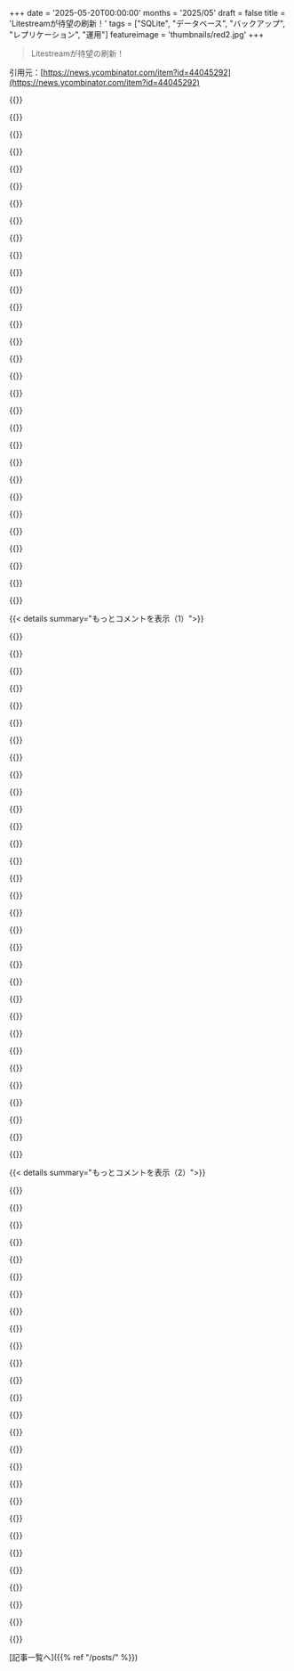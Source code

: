 +++
date = '2025-05-20T00:00:00'
months = '2025/05'
draft = false
title = 'Litestreamが待望の刷新！'
tags = ["SQLite", "データベース", "バックアップ", "レプリケーション", "運用"]
featureimage = 'thumbnails/red2.jpg'
+++

> Litestreamが待望の刷新！

引用元：[https://news.ycombinator.com/item?id=44045292](https://news.ycombinator.com/item?id=44045292)




{{<matomeQuote body="コードはここっぽいよ：<br>https://github.com/benbjohnson/litestream/tree/v0.5<br>これが見れてマジ嬉しいわ。2年前にLitestreamとlitefsを使おうとして、ちょっとイライラしてた時に書いたコメントがこれ：<br>https://news.ycombinator.com/item?id=37614193<br>これで大体の問題解決するのかな？今度は複数のライターの問題を気にせずにLitestreamをDBで自由に実行できるってこと？引き継ぎはどう処理されるんだろ。<br>リードレプリカのFUSEレイヤーはマジで良いね。<br>追記：あー、こうやって動くんだ：<br>https://github.com/benbjohnson/litestream/pull/617<br>＞ 別のLitestreamプロセスが起動して既存のリースを確認したら、成功するまで1秒ごとにリース取得を再試行する。この短い再試行間隔のおかげでローリングリスタートがすぐにオンラインになる。<br>いけそうだね！" userName="maxmcd" createdAt="2025/05/20 20:12:44" color="#ff5733">}}




{{<matomeQuote body="この投稿は、まるで俺の心の中を読んで新しいLitestreamに欲しかったものを全部実装してくれたみたいだわ。マジで興奮するね。" userName="simonw" createdAt="2025/05/20 21:01:12" color="">}}




{{<matomeQuote body="ben、litestreamありがとう！<br>俺たちプロダクションで1年以上使ってるよ。書き込み多めの社内ユースケースで（圧縮して約12GB）、毎月数百円しかかかってない（azure）。<br>新しい変更が入るのが楽しみだわ。" userName="thewisenerd" createdAt="2025/05/20 22:37:48" color="#ff5c5c">}}




{{<matomeQuote body="ホスティングやデプロイの運用選択について少し教えてくれない？Azureのどのサービスを使ってるの？設定はどんな感じ？スループットはどんなもん？マイグレーションに関して何かコツとかある？専用サーバーかVPSか、どっち使ってる？<br>俺も今年の後半に似たようなデプロイする予定だから、このトピックについて読むの楽しいんだ。" userName="tmpz22" createdAt="2025/05/22 00:53:18" color="#785bff">}}




{{<matomeQuote body="この特定のデプロイについてはね、Azureのblob storageだけ使ってるよ。デプロイ先はオンプレのkubernetesクラスターで、replicas=1、strategy: recreate。スループットはそんなに重くない正直なところ。10秒に1回くらいのwebhookリクエストで、リクエストごとにテーブルに10～100件以上のエントリーが追加される感じ。マイグレーションは、社内コンソールだから、数時間ダウンタイムとってやったよ。" userName="thewisenerd" createdAt="2025/05/23 07:46:07" color="#ff5c5c">}}




{{<matomeQuote body="FlyがSQLite周りの開発者体験をもっと磨いてくれたらなー。結構近いんだけど、足りないんだよね：<br>1. VolumeからSQLiteを管理するUIとCLIが内蔵されてない。Fly Machineに初期DBを置くのに手間がかかりすぎる。<br>2. `fly console`がSQLiteで動かないんだ。別のMachineを起動するから、SQLiteデータがあるVolumeに繋がらないんだよね。代わりに`fly ssh console —pty`を実行しないといけないって知らないといけない、これが事実上DBがあるMachineにSSHするってやり方なんだけどさ。<br>SQLiteを使ったウェブアプリの一般的な問題は、小さいアプリになりがちで、ホスティングでそこそこ稼ぐにはたくさん必要になるってことなんだ。" userName="bradgessler" createdAt="2025/05/20 22:34:15" color="#ff5733">}}




{{<matomeQuote body="Brad、Rails 8とSQLiteについてどう思う？最近はPostgresよりそっちに傾いてきてる？" userName="adenta" createdAt="2025/05/21 01:53:54" color="">}}




{{<matomeQuote body="そうだよ！FlyのPG clusterデータベースをSQLiteに移行したばかりなんだ。DBリソースを過剰にプロビジョニングしちゃって、たまにノードがクラッシュするのに対応するのに疲れたからね。<br>正直言うと、Managed PG clusterを動かしてくれてたら、もっと簡単にスケールダウンできたのにとは思うけど、SQLiteには満足してるよ。<br>別のプロジェクトで、最大100ユーザーくらいの同時接続になるって分かってたやつにSQLiteを使ったんだけど、めちゃくちゃ上手くいったね。一番良かったのは、ユーザーがプロダクションエラーを報告してくれて、ローカルで再現できなかった時に、DBをダウンロードして、最新のプロダクションデータを使って自分のラップトップで再現できたことだわ。高コンプライアンスなアプリじゃできないことだけど、ほとんどのアプリはそうじゃないしね。<br>「SQLiteとRailsは最高だよ」って断言するのはちょっとためらうんだ。だって、自分のアプリが1つのノードで動くって分かってないといけないからさ。それが分かってたら最高だけどね。" userName="bradgessler" createdAt="2025/05/21 03:23:33" color="#785bff">}}




{{<matomeQuote body="なんて偶然だ、今日ちょうどLitestream調べてたんだ！VPSでSqlite使ってて、これ追加しようと思ってたんだよね。<br>これって、litestreamプロセスが動いてる間のどの時点にもDBをリストアできるようになるって理解で合ってる？だって、auto-checkpointingが動いてない間にWALを消費しちゃう可能性があるんでしょ？<br>極端な例で言うと、プロセスが2:00から3:00の間クラッシュしたとして、1:55か3:05にはリストアできるけど、2:00から3:00の間にリストアするのに必要な情報が失われるってこと？" userName="jasonthorsness" createdAt="2025/05/20 20:52:22" color="#ff5c5c">}}




{{<matomeQuote body="LitestreamはWALセグメントを時間粒度に合わせて保存するんだ。デフォルトだと、1秒ごとにWALの変更を送り出すから、（保持期間内であれば）履歴の任意の秒にリストアできるはずだよ。" userName="benbjohnson" createdAt="2025/05/20 22:08:02" color="#ff33a1">}}




{{<matomeQuote body="DST（夏時間冬時間）の扱い、問題ない？ ヨーロッパだと3月30日に時間が1時間ずれたんだけどさ。" userName="dolmen" createdAt="2025/05/21 08:44:25" color="">}}




{{<matomeQuote body="これめっちゃいいね！昔DynamoDBをバックエンドにしたsqlite vfs、DonutDB作ったんだ。最近S3にCASが追加されたからS3版も考えたんだけど、Litestreamが対応してるなら自分でやらなくて済むじゃん！早く試したいな。<br>[0]: https://github.com/psanford/donutdb" userName="psanford" createdAt="2025/05/20 21:07:44" color="">}}




{{<matomeQuote body="S3にCASが追加って話、参照元ある？CASってcontent addressable storageのこと？ググってもAWSのドキュメント見つかんないんだけど。" userName="hamandcheese" createdAt="2025/05/21 02:25:19" color="">}}




{{<matomeQuote body="Compare And Swapだよ。" userName="xyzzy_plugh" createdAt="2025/05/21 02:35:30" color="">}}




{{<matomeQuote body="TL;DR（超要約）は、Amazon S3が「条件付き書き込み」をサポートしたってこと。他の人が書き込んでたら失敗する保証付き。ETagを送って実現してるんだ。Litestreamはこれを使って複数ライターを処理してる。楽観的ロックみたいな感じ。AWSの告知リンクもあるよ。<br>https://aws.amazon.com/about-aws/whats-new/2024/11/amazon-s3..." userName="gcr" createdAt="2025/05/21 02:54:35" color="#785bff">}}




{{<matomeQuote body="二人ともありがとね！俺が仕事で使ってる感じだとCASはcontent-addressable-storageの意味なんだわ。俺の間違いだ。" userName="hamandcheese" createdAt="2025/05/21 14:04:38" color="">}}




{{<matomeQuote body="LLMコード書くロボットもSQLite好きになるかもって密かに思ってる。コード試して失敗しても状態ごとロールバックできるのがエージェントにとって超重要。タイムトラベルで並行探索できると強いよね。ワークフローで決定論保つのが大変って話も。ReplitがNeonのタイムトラベルをエージェントに統合したのも同じ理由[0]。ReplitはGCPとかの上にあるから、Oracleみたいになんないか心配だよ。<br>[0]: https://blog.replit.com/safe-vibe-coding" userName="ignoramous" createdAt="2025/05/20 21:37:17" color="#785bff">}}




{{<matomeQuote body="LitestreamでたくさんのDB（一人一個とか）をレプリケーションしたい場合、実行中に新しいDBを追加する指示ってどうやるの？設定ファイルは変わんないし、DB追加を指示するAPIも見つかんなかったんだけど。" userName="hobo_mark" createdAt="2025/05/20 22:37:22" color="#45d325">}}




{{<matomeQuote body="この問題は解決されるはずだよ。新しいsqlite見つけるのはちょっと難しいけど、できないことじゃない。とりあえず今はライブラリとして使うのが結構簡単だよ。" userName="mrkurt" createdAt="2025/05/20 23:08:46" color="">}}




{{<matomeQuote body="Benのことずっと追ってるけど、LiteFSが彼の仕事ベースだって知らなかったわ。結局、自分で分散DBやるならrqliteがいいかって落ち着いたんだけどね。<br>https://github.com/rqlite/rqlite リンク貼っとくわ。" userName="srameshc" createdAt="2025/05/20 20:21:48" color="">}}




{{<matomeQuote body="LiteFSと似たアプローチだけど、rqliteはConsulに頼らずRaftをプロジェクトに組み込んでるんだって。https：//youtu.be/8XbxQ1Epi5w？si=puJFLKoVs3OeYrhR" userName="digianarchist" createdAt="2025/05/20 22:59:22" color="#ff5c5c">}}




{{<matomeQuote body="全然似てないと思うな。LiteFSはConsulを使ってPostgresみたいにシングルリーダー・マルチレプリカ構成のリーダー選出をするんだ。rqlite（前に見た感じだとね）は直接Raftを動かして、書き込みごとにクォーラムを取る。どっちが良いってわけじゃないけど、LiteFSはrqliteみたいな意味での”分散SQLite”じゃないよ。何十年も前からあるログシッピングみたいにリードオンリーレプリカを作るためのシステムだよ。" userName="tptacek" createdAt="2025/05/20 23:12:22" color="#ff5c5c">}}




{{<matomeQuote body="rqliteは専用のクライアントライブラリを使う必要があるけど、LiteFSはプログラムからは透過的だよ。" userName="apitman" createdAt="2025/05/21 02:17:07" color="#ff5733">}}




{{<matomeQuote body="＞ Now that we’ve switched to LTX, this isn’t a problem any more. It should thus be possible to replicate /data/*.db, even if there’s hundreds or thousands of databases in that directory.<br>これが最大のネックだったんだよね。これで（理論的には）テナントごとにDBを持つマルチテナント構成で、各ユーザーが特定の時点にロールバックしたり、DBを完全にダウンロードして持ち出したりするのが可能になるはずだよ。" userName="wg0" createdAt="2025/05/21 16:40:09" color="#785bff">}}




{{<matomeQuote body="今のLitestream使ってる人が新しいのにアップグレードするには何が必要なの？バージョン上げるだけでいけるのか、それとも他に何かいる？" userName="rads" createdAt="2025/05/21 02:47:58" color="#38d3d3">}}




{{<matomeQuote body="超いいね！これすごい賢いし、デプロイめっちゃ簡単になるね。うちは（たくさんの）数千個のSQLite DBをバックアップしなきゃいけなくて使えなかったんだ。とりあえずfanotifyとSQLiteのBackup API使って適当にコピるの作ったけど、ワイルドカードレプリケーションでこのファイル数いけるならLitestreamに乗り換えてみるつもりだよ。" userName="wim" createdAt="2025/05/21 17:57:50" color="#45d325">}}




{{<matomeQuote body="新しいLitestreamって、条件付き書き込みに対応してないオブジェクトストレージでも動くの？" userName="JSR_FDED" createdAt="2025/05/21 04:30:48" color="#45d325">}}




{{<matomeQuote body="アプリの新バージョンをデプロイするとき、一般的なマネージドソリューションだと新しいサーバーインスタンスを立てて、ヘルスチェックが通ったら古いのは落として新しい方にトラフィックを流すよね。前はこれだと新しいインスタンスが古いサーバーの変更を取りこぼす可能性があって問題だったんだけど、今回の変更で解決されたの？" userName="Skinney" createdAt="2025/05/21 10:22:55" color="#ff33a1">}}




{{<matomeQuote body="サーバーをWebサーバーインスタンスじゃなくプロダクションDBとして考える必要があると思うよ。自分のPython/SQLite Webアプリの新バージョンデプロイでは、マシン全体は変えず、Pythonパッケージ上げてsystemdサービス再起動するだけ。ダウンタイム減らしたいならSO_REUSEPORT移行も考えられるけど、DB同時使用への対応が必要。スキーマ変更あるアップグレードだとダウンタイム避けられるか不明。従来のDBでもできるか分からないけどね。" userName="gwking" createdAt="2025/05/21 22:51:47" color="#ff33a1">}}




{{<matomeQuote body="これって簡単に解決されるわけじゃないと思うな。リースを持ってるライターはまだ一つだけだからね。新しいサービスが起動しても、前のサーバーがシャットダウンするまで書き込みリースは取れないよ。これを検知して、片方のライターを止めてもう片方を起動するツールはあるだろうけど、サービスはリクエストのキューイングかダウンタイムを経験することになるだろうね。" userName="maxmcd" createdAt="2025/05/21 15:30:45" color="#45d325">}}




{{< details summary="もっとコメントを表示（1）">}}

{{<matomeQuote body="fossil（sqliteベース）とこれ（Litestream）を組み合わせたらSCM（ソースコード管理）になるの？" userName="malkia" createdAt="2025/05/21 00:18:19" color="">}}




{{<matomeQuote body="fossil版のGitHubを誰か作ってくれないかな。名前がPaleontologyだったらマジ最高なんだけど。" userName="hiAndrewQuinn" createdAt="2025/05/21 07:28:53" color="">}}




{{<matomeQuote body="fossilを便利にするのにそんなの必要？基本Gitで言うGitHubみたいに全部入ってるし、P2Pで動くから centralized serviceはいらないでしょ。discovery（見つける）のためなら分かるけど、”GitHub for Fossil”じゃなくて検索エンジンとかポータルみたいなもんじゃない？" userName="diggan" createdAt="2025/05/21 09:45:43" color="">}}




{{<matomeQuote body="あと、俺の知る限りだとCI連携が全くないんだよね。組織で使うプラットフォームとしてはそれって絶対必要（個人的には）。そういえばfossilの今の状況調べてたらこれ見つけたんだけど、https://fossil-scm.org/home/doc/trunk/www/qandc.wiki#:~:text... これ見て爆笑したけど、正直導入のハードル高いよ。Bugzillaファンがいるのは知ってるけど、あんなゴミみたいなBugzillaで仕事するくらいなら速攻辞めるね。" userName="mdaniel" createdAt="2025/05/22 19:37:59" color="#45d325">}}




{{<matomeQuote body="大規模にみんなに使われるのを妨げてるのって、結局Discovery（見つけてもらうこと）と market dominance（市場での支配力）だけみたいだよね。" userName="hiAndrewQuinn" createdAt="2025/05/22 07:08:29" color="">}}




{{<matomeQuote body="”mass”（大規模普及）ってのをどう考えるかによるよね。だって（a）世の中にはGitHub APIしか対応してないツールがめちゃくちゃいっぱいあるし（GitLab、Giteaとかは言うまでもないとして）、（b）AIUIではfossil開発者たちは履歴変更をめっちゃ嫌うらしいから。それは彼らにとっては良いけど、一部のGitユーザーには全然良くない。Mercurialの”please don’t”をもっと強くした感じかなって俺は思ってる。" userName="mdaniel" createdAt="2025/05/22 19:34:23" color="#ff33a1">}}




{{<matomeQuote body="LitestreamってLiteFSの機能も取り込む感じなの？ Re：PITR（ポイントインタイムリカバリ）の話だけど、これってAIが作ったコード変更をlive data（実データ）の一部で自動A/Bテストするのに使える？その方向でマジ色々面白いことできそう。Ben、これマジ最高だわ！" userName="neom" createdAt="2025/05/20 22:56:25" color="#38d3d3">}}




{{<matomeQuote body="最高すぎる！ これで1つのLitestreamプロセスでSQLiteの*.dbファイルがフォルダごと全部複製できるようになるっていう、俺の一番欲しい機能が叶ったわ。ついに来たって感じで超嬉しい。これでMulti tenant（マルチテナント）でユーザーごとにSQLite使うのが、もっとやりやすくなるはず。" userName="mythz" createdAt="2025/05/21 03:31:37" color="#38d3d3">}}




{{<matomeQuote body="こういうアーキテクチャの本当の”advantages”（利点）がまだよく分かんないんだよね。centralized（中央集権型）のPostgresサーバーでも同じくらいのデータ処理できるんじゃないの？" userName="oulipo" createdAt="2025/05/21 09:26:23" color="">}}




{{<matomeQuote body="データベースサーバーへのクエリのネットワークのやり取りって積み重なっていくから、それがクエリの設計にも影響するんだ（n-tier（n層アーキテクチャ）が当たり前になってきて、今はあんまり意識しないけどね）。SQLiteのadvantage（利点）は、クエリがめちゃくちゃ速いことだよ。" userName="tptacek" createdAt="2025/05/21 18:04:19" color="#ff5c5c">}}




{{<matomeQuote body="なるほど！ありがとう。<br>Litestreamは”レプリケーションされるローカルDB”って言われるけど、”中央DBで、サーバーコードの近くに同期されるローカルキャッシュがある”って見た方が分かりやすいかもね。同じことだけど、ローカルキャッシュで読み書きするっていう意図が明確になる気がするよ。" userName="oulipo" createdAt="2025/05/22 13:33:38" color="">}}




{{<matomeQuote body="これいいね！特にLitestreamがちゃんとメンテされてて嬉しいよ。<br>バックアップ以外の使い道ってあるのかな？<br>オ●フラインファーストは好きだけど、デバイスのSQLiteインスタンスを一つの中央インスタンスに同期する方法があるといいな。" userName="j0e1" createdAt="2025/05/20 21:48:30" color="">}}




{{<matomeQuote body="バックアップとリードレプリカが主な使い道だよ。<br>ローカルファーストに興味があるなら、cr-sqlite[1]みたいなプロジェクトをチェックしてみるといいよ。<br>[1]: https://github.com/vlcn-io/cr-sqlite" userName="benbjohnson" createdAt="2025/05/20 22:05:58" color="#ff5733">}}




{{<matomeQuote body="＞ リードレプリカ<br>これってLitestreamだけでできるの？それともLiteVFSはまだ開発中？去年LiteFSのFUSEによる書き込みパフォーマンス低下[1]でやめたんだよね。LiteVFSはまだWIP[2]で1年以上更新されてないみたいだし。<br>[1] https://fly.io/docs/litefs/faq/#what-are-the-tradeoffs-of-us...<br>[2] https://github.com/superfly/litevfs" userName="dankebitte" createdAt="2025/05/20 22:43:28" color="#ff5733">}}




{{<matomeQuote body="Benさん、素晴らしい仕事ありがとう！<br>あと、これについても調べたのを覚えてるよ: https://github.com/vlcn-io/cr-sqlite/issues/444" userName="j0e1" createdAt="2025/05/20 22:16:27" color="">}}




{{<matomeQuote body="すごくいいね！<br>ここにタイポがあるかもね:<br>＞ The most straightforward way around this problem is to make sure only one instance of Litestream can replication to a given destination.<br>”can replicate” か ”can do replications” かな？" userName="bambax" createdAt="2025/05/21 06:53:48" color="">}}




{{<matomeQuote body="Fly.ioの人いる？<br>PostgreをCloudflare D1（これもSqliteベースだよね）みたいにこれで置き換えられるの？" userName="wiradikusuma" createdAt="2025/05/21 06:23:28" color="">}}




{{<matomeQuote body="Compare-And-SwapをサポートしてるS3互換オブジェクトストレージプロバイダーのリスト持ってる人いる？" userName="Nelkins" createdAt="2025/05/21 17:41:39" color="">}}




{{<matomeQuote body="進捗が見れて聞けて最高だよ。<br>Benが何か開発してシェアしてくれるのはいつも嬉しいね。<br>この調子で頑張って！" userName="rawkode" createdAt="2025/05/20 21:09:30" color="">}}




{{<matomeQuote body="安定版から0.5ブランチへの移行ガイドってある？<br>DockerサイドカーとしてPythonアプリと一緒にLitestreamを使ってて、SQLiteのDBがS3にバックアップされててすごく安心なんだ。" userName="nodesocket" createdAt="2025/05/20 22:11:29" color="#ff5733">}}




{{<matomeQuote body="Litestreamのアップデート超嬉しい！ずっとPocketbaseと使ってて、安くて reliable で safe な backend にはチートコードみたいだよ。" userName="oliwary" createdAt="2025/05/20 22:37:29" color="#ff5c5c">}}




{{<matomeQuote body="Litestream、最近あんまり開発されてないと思って心配だったんだよね。でもBen Johnsonが続けてくれて嬉しいわ。新しい計画も exciting だね。" userName="fra" createdAt="2025/05/20 20:56:49" color="#45d325">}}




{{<matomeQuote body="LitestreamとLiteFSのアイデア大好きで、ちっちゃなプロジェクトで使ってるんだ。でも開発止まったかと心配してた。「もう完成」と「放置」って紙一重だし。この分野にはまだまだ untapped potential あるし、benbjohnsonが開発続けてくれて嬉しい。新しいリリースで複数のDBファイルを replication できるのは超いいね！S3とかTigrisが conditional write support 提供してるって話だけど、SFTPとか一部のS3互換ストレージにはこの機能ないから、これが hard requirement にならないことを願うよ。" userName="noroot" createdAt="2025/05/21 08:34:23" color="#45d325">}}




{{<matomeQuote body="俺も数ヶ月前に似たツール調べた時、同じ結論になったよ。Litestreamの最終リリース2023年でDockerイメージ1年以上前だったから。結局、ちょっと不便でもバックアップ頻繁に取る方が safer かなと思った。" userName="avtar" createdAt="2025/05/21 01:57:59" color="#ff5733">}}




{{<matomeQuote body="BenってBoltDBも書いた人だけど、あれもcommunity活発なのに何年も untouched （archivedまで）だったんだよね。完成したらもういいって時もあるんだよ！" userName="tptacek" createdAt="2025/05/21 02:21:31" color="">}}




{{<matomeQuote body="2週間前にactiveなcommitあるみたいだよ。mainブランチじゃないけどね。" userName="Zekio" createdAt="2025/05/21 07:52:09" color="#ff5733">}}




{{<matomeQuote body="S3 compatibleなobject storageから直接ページ fetch して cache できるようになるって？それってSQLiteのDBサイズがlocal disk capacityに制限されなくなるってこと？" userName="ChocolateGod" createdAt="2025/05/21 07:46:16" color="#38d3d3">}}




{{<matomeQuote body="LiteVFSのrepo見ると、いくつかの limitation 付きでそうみたい。「LiteVFSはLiteFS Cloudをbacking storeとして使うSQLite向けのVirtual Filesystem extensionだよ」<br>Limitations：<br>・journal_mode=walなDBはLiteVFS経由で変更ダメ（readはOK）<br>・auto-vacuumなDBはLiteVFS経由で開けない<br>・VACUUMは未support" userName="bdcravens" createdAt="2025/05/21 09:47:34" color="#ff5733">}}




{{<matomeQuote body="SQLiteに手ぇ加えないで（Tursoの人がやったみたいにね）、WAL indexをネットワーク越しに共有するのって大変（impossibleじゃないけど）なんだよね。多分それが理由かな。俺、数千回mptestをCIで何ヶ月も回してるけど問題ないって結構 confident なhack知ってるよ。Benがinterestedかもだからここにlink貼っとく。" userName="ncruces" createdAt="2025/05/21 15:58:36" color="#ff5c5c">}}




{{<matomeQuote body="read-replicas に対応してて、cold data を object storage に offload できるSQLite DB、めっちゃ useful だろうね。" userName="ChocolateGod" createdAt="2025/05/21 10:04:49" color="">}}

{{</details>}}




{{< details summary="もっとコメントを表示（2）">}}

{{<matomeQuote body="Benが見てるみたいだから聞くんだけど、刷新されたLitestreamはトランザクションがストレージに永続的にコミットされたときだけACKを返すような解決策を持つのか？" userName="dastbe" createdAt="2025/05/21 02:49:33" color="#ff33a1">}}




{{<matomeQuote body="バックエンドはプラグイン形式になってるの？楽観的並行性制御をサポートするkey value storeなら何にでも書き込めるように設定できるの？" userName="caleblloyd" createdAt="2025/05/20 21:57:21" color="">}}




{{<matomeQuote body="今のところプラグインはサポートしてないけど、いくつかのバックエンドはあるよ（S3、Azure Blob Storage、Google Cloud Storage、SFTPなど）。" userName="benbjohnson" createdAt="2025/05/20 22:04:50" color="#785bff">}}




{{<matomeQuote body="ちょっと話それるけど、今のSQLiteって書き込みはまだ直列なの？ピーク時に何千もの書き込みが発生する可能性があるアプリの技術スタックを選ぶときの俺の主な心配事なんだ。" userName="yowmamasita" createdAt="2025/05/21 00:05:15" color="">}}




{{<matomeQuote body="そうだよ、でも秒間何千回もの書き込みでベンチマークしてみると、SQLiteは全然大丈夫だってわかるはず。秒間何万回とか何十万回とかになると問題が出てくるかもしれないけど、適切なハードウェアならそれでも大丈夫な場合もあるよ。" userName="simonw" createdAt="2025/05/21 00:33:56" color="#ff33a1">}}




{{<matomeQuote body="これについては2022年に書いた記事があるよ、今でも通用する内容だよ：https://www.golang.dk/articles/benchmarking-sqlite-performan..." userName="markusw" createdAt="2025/05/21 17:37:31" color="#ff33a1">}}




{{<matomeQuote body="そうだよ、でもね：https://sqlite.org/wal.html" userName="soamv" createdAt="2025/05/21 02:06:29" color="#ff5c5c">}}




{{<matomeQuote body="pipで簡単にインストールできるLivestreamみたいなものってあるの？" userName="m3sta" createdAt="2025/05/21 01:23:11" color="">}}




{{<matomeQuote body="すごく良いアイデアだね。fly.ioで小さなPostgres vmを使ったら、データ容量が少ないのにメモリ不足で失敗ループに入ってリカバリーに苦労した経験があるんだ。簡単に始められたけど、その後のリカバリーで時間を無駄にしちゃったよ。元はsqlite使ってたんだけどね。" userName="nico" createdAt="2025/05/20 21:17:39" color="">}}




{{<matomeQuote body="この投稿はFly.ioのプラットフォーム提供物とは全然関係ない話だよ。LitestreamはFly.ioとは完全に切り離されてるんだ。Benは彼がここに来る前にこれを始めたんだよ。" userName="tptacek" createdAt="2025/05/20 22:09:13" color="">}}




{{<matomeQuote body="確かに、fly.ioがLiteFS/Litestreamをユーザー向けの理想的なDBとして推してるんだから、fly.ioと関係あるって思われるのは当然だよね。他のfly.ioのサービスと比べられるのも無理ないと思うよ。" userName="sosodev" createdAt="2025/05/20 23:34:10" color="">}}




{{<matomeQuote body="いやいや、fly.ioはLiteFS/Litestreamをそんな推してないって。うちはPostgresがメインだし、昔あったLiteFS Cloudも1年以上前に終わってるよ。今はマネージドPostgresに力入れてるんだ。記事を書くのは、その人が興味あるからだよ。BenがLitestreamについて書いてるのも、基本的には自分の興味からなんだよ。" userName="tptacek" createdAt="2025/05/20 23:37:50" color="#ff5733">}}




{{<matomeQuote body="LiteFSもLitestreamも（当たり前だけど）終了してないよ。どっちもオープンソースのプロジェクトで、fly.ioに頼らなくても動くように慎重に設計されてるんだ。" userName="tptacek" createdAt="2025/05/20 23:56:38" color="#785bff">}}




{{<matomeQuote body="Supabaseとの連携はどうなったの？これも立ち消えになったみたいだね。" userName="mixmastamyk" createdAt="2025/05/21 15:12:41" color="">}}




{{<matomeQuote body="マネージドPostgresをまだ提供してないのが変だなって思うんだよね。RenderとかHerokuはやってるのに、fly.ioはGPUとかLitestreamに注力してるみたいだね。スタートアップでPaaSを選んだ時、Postgresが必要だったからfly.ioは検討もできなくて、Renderにしたんだ。" userName="yellow_lead" createdAt="2025/05/20 21:50:12" color="#38d3d3">}}




{{<matomeQuote body="マネージドPostgresは、すごくゆっくりだけど展開してるところだよ。" userName="tptacek" createdAt="2025/05/20 22:08:37" color="#785bff">}}




{{<matomeQuote body="あれ、ベータ中だと思うよ。マネージドRedisもあったら良かったんだけどね。PostgresはNeon (neon.tech) を使うことにして、今のところすごく満足してる。セットアップも立ち上げもすごく簡単だし、Webインターフェースからデータを簡単に見れるのも気に入ってるよ。" userName="nico" createdAt="2025/05/20 22:01:59" color="#ff5c5c">}}




{{<matomeQuote body="fly.ioのマネージドPostgresのドキュメントだよ。" userName="biorach" createdAt="2025/05/20 21:59:30" color="#45d325">}}




{{<matomeQuote body="Railway 使ってみなよ．こいつらマジ最高．値段も手頃だし，開発者のUXもめちゃ良いよ．" userName="sergiotapia" createdAt="2025/05/20 22:44:57" color="#45d325">}}




{{<matomeQuote body="それってsupabaseの代替になるの？" userName="internet_points" createdAt="2025/05/21 08:44:50" color="">}}




{{<matomeQuote body="renderとかRailwayとかnorthflankとかflyみたいなやつだよ．新しい世代のPaaSの一部かな．" userName="sergiotapia" createdAt="2025/05/21 14:50:14" color="">}}




{{<matomeQuote body="月29ドル払ってみるのも手だよ．メールサポートはめちゃくちゃ良いと思ったね．" userName="apitman" createdAt="2025/05/21 02:22:17" color="">}}




{{<matomeQuote body="それが，彼らのPostgresインスタンスを使わない理由の一つなんだ．その代わりに専用のデータベースサービスを使ってるよ．でも，バックエンドアプリのデプロイにはかなり良いと思う．" userName="norman784" createdAt="2025/05/21 10:48:43" color="#38d3d3">}}




{{<matomeQuote body="ちょっと注意ね，”Litestreamは完全にオープンソースだよ”って呼びかけの中のリンクが間違ってるよ．https://http//litestream.io/ に飛んじゃう．" userName="gavinray" createdAt="2025/05/20 20:19:32" color="#785bff">}}




{{<matomeQuote body="かなり新しいものにしては，もう選択肢が多すぎる気がするな．一つの名前で戦略を決めて，良いデフォルトといくつか設定オプションだけにしてほしいな．" userName="mixmastamyk" createdAt="2025/05/20 21:37:44" color="">}}




{{<matomeQuote body="それ，もしかしたら構造かCSSの問題だと思うな．デスクトップだと記事の左側にあるんだけど（ウィンドウを縮小したら確かに記事の下に来たよ）．" userName="vhodges" createdAt="2025/05/20 20:45:31" color="">}}

{{</details>}}



[記事一覧へ]({{% ref "/posts/" %}})
